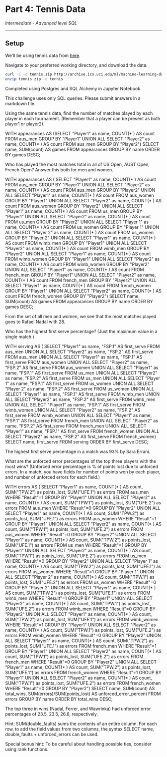 # Part 4: Tennis Data

*Intermediate - Advanced level SQL*

---

## Setup

We'll be using tennis data from [here](https://archive.ics.uci.edu/ml/datasets/Tennis+Major+Tournament+Match+Statistics).

Navigate to your preferred working directory, and download the data.

```bash
curl -L -o tennis.zip http://archive.ics.uci.edu/ml/machine-learning-databases/00300/Tennis-Major-Tournaments-Match-Statistics.zip
unzip tennis.zip -d tennis
```

Completed using Postgres and SQL Alchemy in Jupyter Notebook

This challenge uses only SQL queries. Please submit answers in a markdown file.

Using the same tennis data, find the number of matches played by each player in each tournament. (Remember that a player can be present as both player1 or player2).

WITH appearances AS (SELECT "Player1" as name, COUNT(* ) AS count FROM aus_men GROUP BY "Player1"
UNION ALL
SELECT "Player2" as name, COUNT(* ) AS count FROM aus_men GROUP BY "Player2")
SELECT name, SUM(count) AS games
FROM appearances
GROUP BY name
ORDER BY games DESC;

Who has played the most matches total in all of US Open, AUST Open, French Open? Answer this both for men and women.

WITH appearances AS ( SELECT "Player1" as name, COUNT(* ) AS count FROM aus_men GROUP BY "Player1"
UNION ALL
SELECT "Player2" as name, COUNT(* ) AS count FROM aus_men GROUP BY "Player2"
UNION ALL
SELECT "Player1" as name, COUNT(* ) AS count FROM aus_women GROUP BY "Player1"
UNION ALL
SELECT "Player2" as name, COUNT(* ) AS count FROM aus_women GROUP BY "Player2"
UNION ALL
SELECT "Player1" as name, COUNT(* ) AS count FROM us_men GROUP BY "Player1"
UNION ALL
SELECT "Player2" as name, COUNT(* ) AS count FROM us_men GROUP BY "Player2"
UNION ALL
SELECT "Player 1" as name, COUNT(* ) AS count FROM us_women GROUP BY "Player 1"
UNION ALL
SELECT "Player 2" as name, COUNT(* ) AS count FROM us_women GROUP BY "Player 2"
UNION ALL
SELECT "Player1" as name, COUNT(* ) AS count FROM wimb_men GROUP BY "Player1"
UNION ALL
SELECT "Player2" as name, COUNT(* ) AS count FROM wimb_men GROUP BY "Player2"
UNION ALL
SELECT "Player1" as name, COUNT(* ) AS count FROM wimb_women GROUP BY "Player1"
UNION ALL
SELECT "Player2" as name, COUNT(* ) AS count FROM wimb_women GROUP BY "Player2"
UNION ALL
SELECT "Player1" as name, COUNT(* ) AS count FROM french_men GROUP BY "Player1"
UNION ALL
SELECT "Player2" as name, COUNT(* ) AS count FROM french_men GROUP BY "Player2"
UNION ALL
SELECT "Player1" as name, COUNT(* ) AS count FROM french_women GROUP BY "Player1"
UNION ALL
SELECT "Player2" as name, COUNT(* ) AS count FROM french_women GROUP BY "Player2")
SELECT name, SUM(count) AS games
FROM appearances
GROUP BY name
ORDER BY games DESC;

From the set of all men and women, we see that the most matches played goes to Rafael Nadal with 28.

Who has the highest first serve percentage? (Just the maximum value in a single match.)

WITH serving AS (
SELECT "Player1" as name, "FSP.1" AS first_serve FROM aus_men
UNION ALL
SELECT "Player2" as name, "FSP.2" AS first_serve FROM aus_men
UNION ALL
SELECT "Player1" as name, "FSP.1" AS first_serve FROM aus_women
UNION ALL
SELECT "Player2" as name, "FSP.2" AS first_serve FROM aus_women
UNION ALL
SELECT "Player1" as name, "FSP.1" AS first_serve FROM us_men
UNION ALL
SELECT "Player2" as name, "FSP.2" AS first_serve FROM us_men
UNION ALL
SELECT "Player 1" as name, "FSP.1" AS first_serve FROM us_women
UNION ALL
SELECT "Player 2" as name, "FSP.2" AS first_serve FROM us_women
UNION ALL
SELECT "Player1" as name, "FSP.1" AS first_serve FROM wimb_men
UNION ALL
SELECT "Player2" as name, "FSP.2" AS first_serve FROM wimb_men
UNION ALL
SELECT "Player1" as name, "FSP.1" AS first_serve FROM wimb_women
UNION ALL
SELECT "Player2" as name, "FSP.2" AS first_serve FROM wimb_women
UNION ALL
SELECT "Player1" as name, "FSP.1" AS first_serve FROM french_men
UNION ALL
SELECT "Player2" as name, "FSP.2" AS first_serve FROM french_men
UNION ALL
SELECT "Player1" as name, "FSP.1" AS first_serve FROM french_women
UNION ALL
SELECT "Player2" as name, "FSP.2" AS first_serve FROM french_women)
SELECT name, first_serve
FROM serving
ORDER BY first_serve DESC;

The highest first serve percentage in a match was 93% by Sara Errani.

What are the unforced error percentages of the top three players with the most wins? (Unforced error percentage is % of points lost due to unforced errors. In a match, you have fields for number of points won by each player, and number of unforced errors for each field.)

WITH errors AS (
SELECT "Player1" as name, COUNT(* ) AS count, SUM("TPW.2") as points_lost, SUM("UFE.1") as errors FROM aus_men WHERE "Result"=1 GROUP BY "Player1"
UNION ALL
SELECT "Player2" as name, COUNT(* ) AS count, SUM("TPW.1") as points_lost, SUM("UFE.2") as errors FROM aus_men WHERE "Result"=0 GROUP BY "Player2"
UNION ALL
SELECT "Player1" as name, COUNT(* ) AS count, SUM("TPW.2") as points_lost, SUM("UFE.1") as errors FROM aus_women WHERE "Result"=1 GROUP BY "Player1"
UNION ALL
SELECT "Player2" as name, COUNT(* ) AS count, SUM("TPW.1") as points_lost, SUM("UFE.2") as errors FROM aus_women WHERE "Result"=0 GROUP BY "Player2"
UNION ALL
SELECT "Player1" as name, COUNT(* ) AS count, SUM("TPW.2") as points_lost, SUM("UFE.1") as errors FROM us_men WHERE "Result"=1 GROUP BY "Player1"
UNION ALL
SELECT "Player2" as name, COUNT(* ) AS count, SUM("TPW.1") as points_lost, SUM("UFE.2") as errors FROM us_men WHERE "Result"=0 GROUP BY "Player2"
UNION ALL
SELECT "Player 1" as name, COUNT(* ) AS count, SUM("TPW.2") as points_lost, SUM("UFE.1") as errors FROM us_women WHERE "Result"=1 GROUP BY "Player 1"
UNION ALL
SELECT "Player 2" as name, COUNT(* ) AS count, SUM("TPW.1") as points_lost, SUM("UFE.2") as errors FROM us_women WHERE "Result"=0 GROUP BY "Player 2"
UNION ALL
SELECT "Player1" as name, COUNT(* ) AS count, SUM("TPW.2") as points_lost, SUM("UFE.1") as errors FROM wimb_men WHERE "Result"=1 GROUP BY "Player1"
UNION ALL
SELECT "Player2" as name, COUNT(* ) AS count, SUM("TPW.1") as points_lost, SUM("UFE.2") as errors FROM wimb_men WHERE "Result"=0 GROUP BY "Player2"
UNION ALL
SELECT "Player1" as name, COUNT(* ) AS count, SUM("TPW.2") as points_lost, SUM("UFE.1") as errors FROM wimb_women WHERE "Result"=1 GROUP BY "Player1"
UNION ALL
SELECT "Player2" as name, COUNT(* ) AS count, SUM("TPW.1") as points_lost, SUM("UFE.2") as errors FROM wimb_women WHERE "Result"=0 GROUP BY "Player2"
UNION ALL
SELECT "Player1" as name, COUNT(* ) AS count, SUM("TPW.2") as points_lost, SUM("UFE.1") as errors FROM french_men WHERE "Result"=1 GROUP BY "Player1"
UNION ALL
SELECT "Player2" as name, COUNT(* ) AS count, SUM("TPW.1") as points_lost, SUM("UFE.2") as errors FROM french_men WHERE "Result"=0 GROUP BY "Player2"
UNION ALL
SELECT "Player1" as name, COUNT(* ) AS count, SUM("TPW.2") as points_lost, SUM("UFE.1") as errors FROM french_women WHERE "Result"=1 GROUP BY "Player1"
UNION ALL
SELECT "Player2" as name, COUNT(* ) AS count, SUM("TPW.1") as points_lost, SUM("UFE.2") as errors FROM french_women WHERE "Result"=0 GROUP BY "Player2")
SELECT name, SUM(count) AS total_wins, SUM(errors)/SUM(points_lost) AS unforced_error_percent
FROM errors
GROUP BY name
ORDER BY total_wins DESC;

The top three in wins (Nadal, Ferrer, and Wawrinka) had unforced error percentages of 23.5, 23.5, 26.8, respectively.

Hint: SUM(double_faults) sums the contents of an entire column. For each row, to add the field values from two columns, the syntax SELECT name, double_faults + unforced_errors can be used.

Special bonus hint: To be careful about handling possible ties, consider using rank functions.

